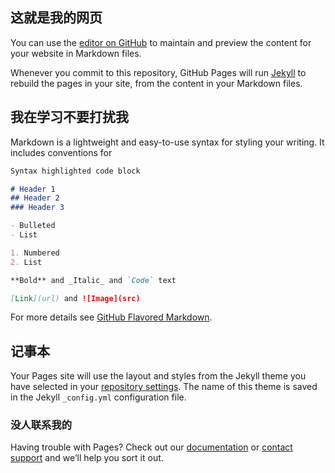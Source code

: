 ## 这就是我的网页

You can use the [editor on GitHub](https://github.com/vitaminzz/test/edit/master/index.md) to maintain and preview the content for your website in Markdown files.

Whenever you commit to this repository, GitHub Pages will run [Jekyll](https://jekyllrb.com/) to rebuild the pages in your site, from the content in your Markdown files.

## 我在学习不要打扰我

Markdown is a lightweight and easy-to-use syntax for styling your writing. It includes conventions for

```markdown
Syntax highlighted code block

# Header 1
## Header 2
### Header 3

- Bulleted
- List

1. Numbered
2. List

**Bold** and _Italic_ and `Code` text

[Link](url) and ![Image](src)
```

For more details see [GitHub Flavored Markdown](https://guides.github.com/features/mastering-markdown/).

## 记事本

Your Pages site will use the layout and styles from the Jekyll theme you have selected in your [repository settings](https://github.com/vitaminzz/test/settings). The name of this theme is saved in the Jekyll `_config.yml` configuration file.

### 没人联系我的
Having trouble with Pages? Check out our [documentation](https://help.github.com/categories/github-pages-basics/) or [contact support](https://github.com/contact) and we’ll help you sort it out.
